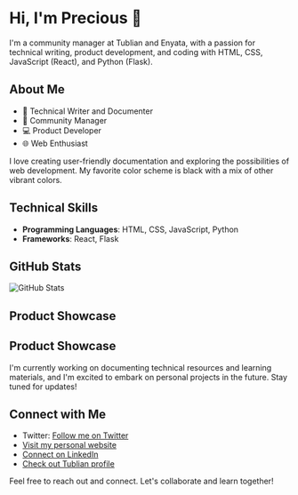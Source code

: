 <!-- Add a catchy banner image here if you'd like -->

# Hi, I'm Precious 👋

I'm a community manager at Tublian and Enyata, with a passion for technical writing, product development, and coding with HTML, CSS, JavaScript (React), and Python (Flask). 

## About Me

- 📝 Technical Writer and Documenter
- 🤝 Community Manager
- 💻 Product Developer
- 🌐 Web Enthusiast

I love creating user-friendly documentation and exploring the possibilities of web development. My favorite color scheme is black with a mix of other vibrant colors.

## Technical Skills

- **Programming Languages**: HTML, CSS, JavaScript, Python
- **Frameworks**: React, Flask

## GitHub Stats

![GitHub Stats](https://github-readme-stats.vercel.app/api?username=prewsh&show_icons=true&count_private=true&theme=dark)

## Product Showcase

## Product Showcase

I'm currently working on documenting technical resources and learning materials, and I'm excited to embark on personal projects in the future. Stay tuned for updates!

## Connect with Me

- Twitter: [Follow me on Twitter](https://twitter.com/mrprewsh)
- [Visit my personal website](prewsh.disha.page)
- [Connect on LinkedIn](https://www.linkedin.com/in/precious-ngwube/)
- [Check out Tublian profile](https://www.tublian.com/profile/prewsh)

Feel free to reach out and connect. Let's collaborate and learn together!

<!-- [Your Profile Picture](url-to-your-profile-picture) -->

<!-- Add a call to action, such as encouraging users to follow you or visit your personal website -->
